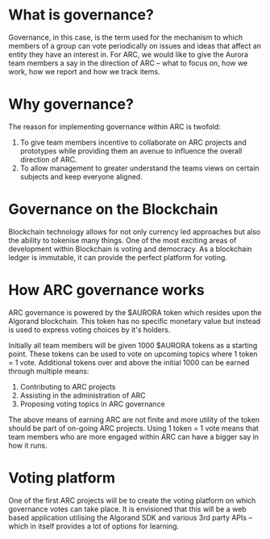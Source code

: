 # What is governance?

Governance, in this case, is the term used for the mechanism to which members of a group can vote periodically on issues and ideas that affect an entity they have an interest in. For ARC, we would like to give the Aurora team members a say in the direction of ARC – what to focus on, how we work, how we report and how we track items.

# Why governance?

The reason for implementing governance within ARC is twofold:

1. To give team members incentive to collaborate on ARC projects and prototypes while providing them an avenue to influence the overall direction of ARC.
2. To allow management to greater understand the teams views on certain subjects and keep everyone aligned.

# Governance on the Blockchain

Blockchain technology allows for not only currency led approaches but also the ability to tokenise many things. One of the most exciting areas of development within Blockchain is voting and democracy. As a blockchain ledger is immutable, it can provide the perfect platform for voting.

# How ARC governance works

ARC governance is powered by the $AURORA token which resides upon the Algorand blockchain. This token has no specific monetary value but instead is used to express voting choices by it&#39;s holders.

Initially all team members will be given 1000 $AURORA tokens as a starting point. These tokens can be used to vote on upcoming topics where 1 token = 1 vote. Additional tokens over and above the initial 1000 can be earned through multiple means:

1. Contributing to ARC projects
2. Assisting in the administration of ARC
3. Proposing voting topics in ARC governance

The above means of earning ARC are not finite and more utility of the token should be part of on-going ARC projects. Using 1 token = 1 vote means that team members who are more engaged within ARC can have a bigger say in how it runs.

# Voting platform

One of the first ARC projects will be to create the voting platform on which governance votes can take place. It is envisioned that this will be a web based application utilising the Algorand SDK and various 3rd party APIs – which in itself provides a lot of options for learning.
